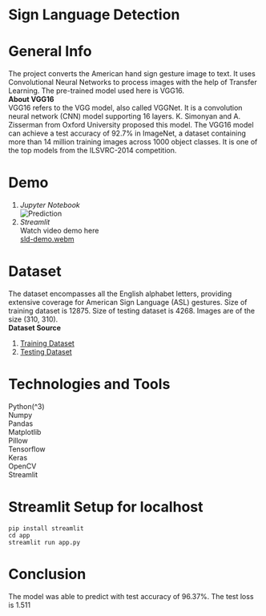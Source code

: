# Sign Language Detection

# General Info
The project converts the American hand sign gesture image to text. It uses Convolutional Neural Networks to process images with the help of Transfer Learning. The pre-trained model used here is VGG16.<br>
**About VGG16**<br>
VGG16 refers to the VGG model, also called VGGNet. It is a convolution neural network (CNN) model supporting 16 layers. K. Simonyan and A. Zisserman from Oxford University proposed this model. The VGG16 model can achieve a test accuracy of 92.7% in ImageNet, a dataset containing more than 14 million training images across 1000 object classes. It is one of the top models from the ILSVRC-2014 competition. 

# Demo
1. _Jupyter Notebook_<br>
![Prediction](https://github.com/chetan0220/sign_language_detection/assets/97821311/d4a9ebfd-7aed-4a9d-ac30-5f032a8048d7)
2. _Streamlit_<br>
Watch video demo here<br>
[sld-demo.webm](https://github.com/chetan0220/sign_language_detection/assets/97821311/007ceb98-7f39-4dfb-9070-2c3fd534a4da)

# Dataset 
The dataset encompasses all the English alphabet letters, providing extensive coverage for American Sign Language (ASL) gestures. Size of training dataset is 12875. Size of testing dataset is 4268. Images are of the size (310, 310).<br>
**Dataset Source**
1. [Training Dataset](https://drive.google.com/drive/u/0/folders/1-XTAjPPRPFeRqu3848z8dMXaolILWizn)
2. [Testing Dataset](https://drive.google.com/drive/u/0/folders/18e1F1n1SWPF8lUF8pCKdUzSzKAbmSbVN)

# Technologies and Tools
Python(^3)<br>
Numpy<br>
Pandas<br>
Matplotlib<br>
Pillow<br>
Tensorflow<br>
Keras<br>
OpenCV<br>
Streamlit<br>

# Streamlit Setup for localhost
```
pip install streamlit
cd app
streamlit run app.py
```
# Conclusion
The model was able to predict with test accuracy of 96.37%. The test loss is 1.511 
